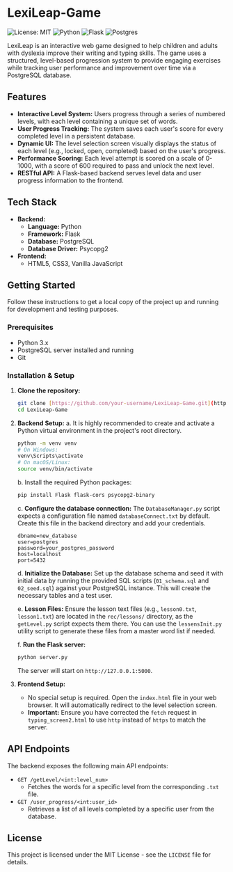 # LexiLeap-Game

![License: MIT](https://img.shields.io/badge/License-MIT-yellow.svg)
![Python](https://img.shields.io/badge/python-3.x-blue.svg)
![Flask](https://img.shields.io/badge/flask-%23000.svg?style=for-the-badge&logo=flask&logoColor=white)
![Postgres](https://img.shields.io/badge/postgres-%23316192.svg?style=for-the-badge&logo=postgresql&logoColor=white)

LexiLeap is an interactive web game designed to help children and adults with dyslexia improve their writing and typing skills. The game uses a structured, level-based progression system to provide engaging exercises while tracking user performance and improvement over time via a PostgreSQL database.

## Features

-   **Interactive Level System:** Users progress through a series of numbered levels, with each level containing a unique set of words.
-   **User Progress Tracking:** The system saves each user's score for every completed level in a persistent database.
-   **Dynamic UI:** The level selection screen visually displays the status of each level (e.g., locked, open, completed) based on the user's progress.
-   **Performance Scoring:** Each level attempt is scored on a scale of 0-1000, with a score of 600 required to pass and unlock the next level.
-   **RESTful API:** A Flask-based backend serves level data and user progress information to the frontend.

## Tech Stack

-   **Backend:**
    -   **Language:** Python
    -   **Framework:** Flask
    -   **Database:** PostgreSQL
    -   **Database Driver:** Psycopg2
-   **Frontend:**
    -   HTML5, CSS3, Vanilla JavaScript

## Getting Started

Follow these instructions to get a local copy of the project up and running for development and testing purposes.

### Prerequisites

-   Python 3.x
-   PostgreSQL server installed and running
-   Git

### Installation & Setup

1.  **Clone the repository:**
    ```sh
    git clone [https://github.com/your-username/LexiLeap-Game.git](https://github.com/your-username/LexiLeap-Game.git)
    cd LexiLeap-Game
    ```

2.  **Backend Setup:**
    a. It is highly recommended to create and activate a Python virtual environment in the project's root directory.
    ```sh
    python -m venv venv
    # On Windows:
    venv\Scripts\activate
    # On macOS/Linux:
    source venv/bin/activate
    ```
    b. Install the required Python packages:
    ```sh
    pip install Flask flask-cors psycopg2-binary
    ```
    c. **Configure the database connection:** The `DatabaseManager.py` script expects a configuration file named `databaseConnect.txt` by default. Create this file in the backend directory and add your credentials.
    ```
    dbname=new_database
    user=postgres
    password=your_postgres_password
    host=localhost
    port=5432
    ```
    d. **Initialize the Database:** Set up the database schema and seed it with initial data by running the provided SQL scripts (`01_schema.sql` and `02_seed.sql`) against your PostgreSQL instance. This will create the necessary tables and a test user.

    e. **Lesson Files:** Ensure the lesson text files (e.g., `lesson0.txt`, `lesson1.txt`) are located in the `rec/lessons/` directory, as the `getLevel.py` script expects them there. You can use the `lessensInit.py` utility script to generate these files from a master word list if needed.

    f. **Run the Flask server:**
    ```sh
    python server.py
    ```
    The server will start on `http://127.0.0.1:5000`.

3.  **Frontend Setup:**
    -   No special setup is required. Open the `index.html` file in your web browser. It will automatically redirect to the level selection screen.
    -   **Important:** Ensure you have corrected the `fetch` request in `typing_screen2.html` to use `http` instead of `https` to match the server.

## API Endpoints

The backend exposes the following main API endpoints:

-   `GET /getLevel/<int:level_num>`
    -   Fetches the words for a specific level from the corresponding `.txt` file.
-   `GET /user_progress/<int:user_id>`
    -   Retrieves a list of all levels completed by a specific user from the database.

## License

This project is licensed under the MIT License - see the `LICENSE` file for details.